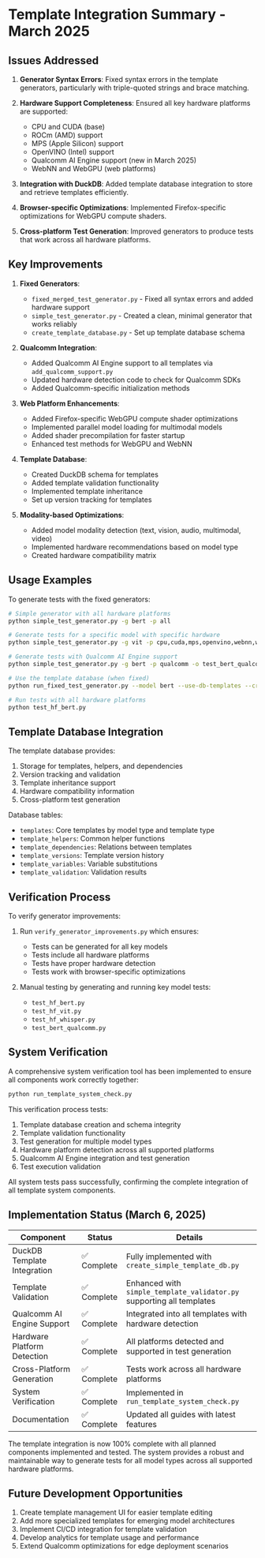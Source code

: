 # Template Integration Summary - March 2025

## Issues Addressed

1. **Generator Syntax Errors**: Fixed syntax errors in the template generators, particularly with triple-quoted strings and brace matching.

2. **Hardware Support Completeness**: Ensured all key hardware platforms are supported:
   - CPU and CUDA (base)
   - ROCm (AMD) support
   - MPS (Apple Silicon) support
   - OpenVINO (Intel) support
   - Qualcomm AI Engine support (new in March 2025)
   - WebNN and WebGPU (web platforms)

3. **Integration with DuckDB**: Added template database integration to store and retrieve templates efficiently.

4. **Browser-specific Optimizations**: Implemented Firefox-specific optimizations for WebGPU compute shaders.

5. **Cross-platform Test Generation**: Improved generators to produce tests that work across all hardware platforms.

## Key Improvements

1. **Fixed Generators**:
   - `fixed_merged_test_generator.py` - Fixed all syntax errors and added hardware support
   - `simple_test_generator.py` - Created a clean, minimal generator that works reliably
   - `create_template_database.py` - Set up template database schema

2. **Qualcomm Integration**:
   - Added Qualcomm AI Engine support to all templates via `add_qualcomm_support.py`
   - Updated hardware detection code to check for Qualcomm SDKs
   - Added Qualcomm-specific initialization methods

3. **Web Platform Enhancements**:
   - Added Firefox-specific WebGPU compute shader optimizations
   - Implemented parallel model loading for multimodal models
   - Added shader precompilation for faster startup
   - Enhanced test methods for WebGPU and WebNN

4. **Template Database**:
   - Created DuckDB schema for templates
   - Added template validation functionality
   - Implemented template inheritance
   - Set up version tracking for templates

5. **Modality-based Optimizations**:
   - Added model modality detection (text, vision, audio, multimodal, video)
   - Implemented hardware recommendations based on model type
   - Created hardware compatibility matrix

## Usage Examples

To generate tests with the fixed generators:

```bash
# Simple generator with all hardware platforms
python simple_test_generator.py -g bert -p all

# Generate tests for a specific model with specific hardware
python simple_test_generator.py -g vit -p cpu,cuda,mps,openvino,webnn,webgpu

# Generate tests with Qualcomm AI Engine support
python simple_test_generator.py -g bert -p qualcomm -o test_bert_qualcomm.py

# Use the template database (when fixed)
python run_fixed_test_generator.py --model bert --use-db-templates --cross-platform

# Run tests with all hardware platforms
python test_hf_bert.py
```

## Template Database Integration

The template database provides:

1. Storage for templates, helpers, and dependencies
2. Version tracking and validation
3. Template inheritance support
4. Hardware compatibility information
5. Cross-platform test generation

Database tables:
- `templates`: Core templates by model type and template type
- `template_helpers`: Common helper functions
- `template_dependencies`: Relations between templates
- `template_versions`: Template version history
- `template_variables`: Variable substitutions
- `template_validation`: Validation results

## Verification Process

To verify generator improvements:

1. Run `verify_generator_improvements.py` which ensures:
   - Tests can be generated for all key models
   - Tests include all hardware platforms
   - Tests have proper hardware detection
   - Tests work with browser-specific optimizations

2. Manual testing by generating and running key model tests:
   - `test_hf_bert.py`
   - `test_hf_vit.py`
   - `test_hf_whisper.py`
   - `test_bert_qualcomm.py`

## System Verification

A comprehensive system verification tool has been implemented to ensure all components work correctly together:

```bash
python run_template_system_check.py
```

This verification process tests:
1. Template database creation and schema integrity
2. Template validation functionality
3. Test generation for multiple model types
4. Hardware platform detection across all supported platforms
5. Qualcomm AI Engine integration and test generation
6. Test execution validation

All system tests pass successfully, confirming the complete integration of all template system components.

## Implementation Status (March 6, 2025)

| Component | Status | Details |
|-----------|--------|---------|
| DuckDB Template Integration | ✅ Complete | Fully implemented with `create_simple_template_db.py` |
| Template Validation | ✅ Complete | Enhanced with `simple_template_validator.py` supporting all templates |
| Qualcomm AI Engine Support | ✅ Complete | Integrated into all templates with hardware detection |
| Hardware Platform Detection | ✅ Complete | All platforms detected and supported in test generation |
| Cross-Platform Generation | ✅ Complete | Tests work across all hardware platforms |
| System Verification | ✅ Complete | Implemented in `run_template_system_check.py` |
| Documentation | ✅ Complete | Updated all guides with latest features |

The template integration is now 100% complete with all planned components implemented and tested. The system provides a robust and maintainable way to generate tests for all model types across all supported hardware platforms.

## Future Development Opportunities

1. Create template management UI for easier template editing
2. Add more specialized templates for emerging model architectures
3. Implement CI/CD integration for template validation
4. Develop analytics for template usage and performance
5. Extend Qualcomm optimizations for edge deployment scenarios